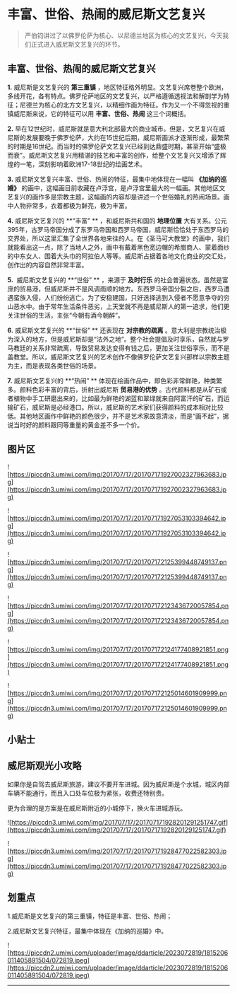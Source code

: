 # 丰富、世俗、热闹的威尼斯文艺复兴

> 严伯钧讲过了以佛罗伦萨为核心、以尼德兰地区为核心的文艺复兴，今天我们正式进入威尼斯文艺复兴的环节。

## 丰富、世俗、热闹的威尼斯文艺复兴

 **1.** 威尼斯是文艺复兴的 **第三重镇** ，地区特征格外明显。文艺复兴席卷整个欧洲，多线开花，各有特点。佛罗伦萨地区的文艺复兴，以严格遵循透视法和解剖学为特征；尼德兰为核心的北方文艺复兴，以精细作画为特征。作为又一个不得忽视的重镇威尼斯来说，它的特征可以用 **丰富、世俗、热闹** 这三个词概括。

 **2.** 早在12世纪时，威尼斯就是意大利北部最大的商业城市。但是，文艺复兴在威尼斯的发展要晚于佛罗伦萨，大约在15世纪后期，威尼斯画派才逐渐形成，最繁荣的时期是16世纪。而当时的佛罗伦萨文艺复兴已经到达鼎盛时期，甚至开始“盛极而衰”。威尼斯文艺复兴用精湛的技艺和丰富的创作，给整个文艺复兴又增添了辉煌的一笔，深刻影响着欧洲17-18世纪的绘画艺术。

 **3.** 威尼斯文艺复兴丰富、世俗、热闹的特征，最集中地体现在一幅叫 **《加纳的巡婚》** 的画中，这幅画目前收藏在卢浮宫，是卢浮宫里最大的一幅画。其他地区文艺复兴的画作多是宗教主题，这幅画的内容却是讲述一个世俗婚礼的热闹场景。画中人物非常多，衣着都极为鲜亮，极为丰富。

 **4.** 威尼斯文艺复兴的 **“丰富” ** ，和威尼斯共和国的 **地理位置** 大有关系。公元395年，古罗马帝国分成了东罗马帝国和西罗马帝国，威尼斯恰恰处于东西罗马的交界处，所以这里汇集了全世界各地来往的人。在《圣马可大教堂》的画中，我们就能看出这一点，除了当地人之外，画中有戴着黑色宽边帽的希腊商人、蒙着面纱的中东女人、围着大头巾的阿拉伯人等等。威尼斯占据着各地文化商业的交汇处，创作出的内容自然非常丰富。

 **5.**  威尼斯文艺复兴的 **“世俗” ** ，来源于 **及时行乐** 的社会普遍状态。虽然是富庶的贸易港，但威尼斯并不是风调雨顺的地方。东西罗马帝国分裂之后，西罗马遭遇蛮族入侵，人们纷纷逃亡。为了安稳建国，只好选择逃到入侵者不愿意争夺的穷山恶水中。由于常年生活条件恶劣，上天堂就不再是威尼斯人的第一追求，他们更关注世俗的生活，主张“今朝有酒今朝醉”。

 **6.** 威尼斯文艺复兴的 **“世俗” ** 还表现在 **对宗教的疏离** 。意大利是宗教统治极为深入的地方，但是威尼斯却是“法外之地”。整个社会提倡及时享乐，自然就与罗马教廷的关系非常疏离，导致贸易发达变得有钱之后，更加关注世俗享乐，而不是盖教堂。所以，威尼斯文艺复兴的艺术创作不像佛罗伦萨文艺复兴那样以宗教主题为主，而是表现各类世俗的场景。

 **7.** 威尼斯文艺复兴的 **“热闹” ** 体现在绘画作品中，即色彩非常鲜艳，种类繁多。颜料色彩丰富的背后，折射出威尼斯 **贸易港的优势** 。古代颜料都是从矿石或者植物中手工研磨出来的，比如最为鲜艳的湖蓝和翠绿就来自阿富汗的矿石，而运输矿石，威尼斯是必经港口。所以，威尼斯的艺术家们获得颜料的成本相对比较低。其他地区画作中鲜艳的颜色很少，并不是艺术家故意清淡，而是“画不起”，据说当时好的颜料跟同等重量的黄金差不多一个价。

## 图片区

![https://piccdn3.umiwi.com/img/201707/17/201707171927002327963683.jpg](https://piccdn3.umiwi.com/img/201707/17/201707171927002327963683.jpg)

![https://piccdn3.umiwi.com/img/201707/17/201707171927053103394642.jpg](https://piccdn3.umiwi.com/img/201707/17/201707171927053103394642.jpg)

![https://piccdn3.umiwi.com/img/201707/17/201707172125399448749137.png](https://piccdn3.umiwi.com/img/201707/17/201707172125399448749137.png)

![https://piccdn3.umiwi.com/img/201707/17/201707172123436720057854.png](https://piccdn3.umiwi.com/img/201707/17/201707172123436720057854.png)

![https://piccdn3.umiwi.com/img/201707/17/201707172124177408921851.png](https://piccdn3.umiwi.com/img/201707/17/201707172124177408921851.png)

![https://piccdn3.umiwi.com/img/201707/17/201707172125014601909999.png](https://piccdn3.umiwi.com/img/201707/17/201707172125014601909999.png)

## 小贴士

## 威尼斯观光小攻略

如果你是自驾去威尼斯旅游，建议不要开车进城。因为威尼斯是个水城，城区内部车辆不能通行，而且入口处车位极为紧张，收费还特别贵。

更为合理的是方案是在威尼斯附近的小城停下，换火车进城游玩。

![https://piccdn3.umiwi.com/img/201707/17/201707171928201291251747.gif](https://piccdn3.umiwi.com/img/201707/17/201707171928201291251747.gif)

![https://piccdn3.umiwi.com/img/201707/17/201707171928477022582303.jpg](https://piccdn3.umiwi.com/img/201707/17/201707171928477022582303.jpg)

## 划重点

1.威尼斯是文艺复兴的第三重镇，特征是丰富、世俗、热闹；

2.威尼斯文艺复兴特征，最集中体现在《加纳的巡婚》中。

![https://piccdn2.umiwi.com/uploader/image/ddarticle/2023072819/1815206011405891504/072819.jpeg](https://piccdn2.umiwi.com/uploader/image/ddarticle/2023072819/1815206011405891504/072819.jpeg)

---
